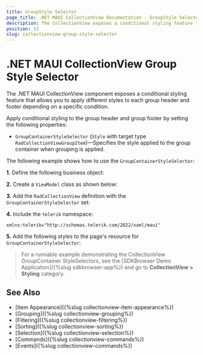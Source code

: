```yaml
---
title: GroupStyle Selector
page_title: .NET MAUI CollectionView Documentation - GroupStyle Selector
description: The CollectionView exposes a conditional styling feature that allows you to apply different styles to each group depending on a specific condition.
position: 11
slug: collectionview-group-style-selector
---
```


# .NET MAUI CollectionView Group Style Selector

The .NET MAUI CollectionView component exposes a conditional styling feature that allows you to apply different styles to each group header and footer depending on a specific condition.

Apply conditional styling to the group header and group footer by setting the following properties:

* `GroupContainerStyleSelector` (`Style` with target type `RadCollectionViewGroupItem`)&mdash;Specifies the style applied to the group container when grouping is applied.

The following example shows how to use the `GroupContainerStyleSelector`:

**1.** Define the following business object:

<snippet id='collectionview-datamodel' />

**2.** Create a `ViewModel` class as shown below:

<snippet id='collectionview-viewmodel' />

**3.** Add the `RadCollectionView` definition with the `GroupContainerStyleSelector` set:

<snippet id='collectionview-group-container-styleselector' />

**4.** Include the `telerik` namespace:

```XAML
xmlns:telerik="http://schemas.telerik.com/2022/xaml/maui" 
```

**5.** Add the following styles to the page's resource for `GroupContainerStyleSelector`:

<snippet id='collectionview-group-styleselector-resources' />

> For a runnable example demonstrating the CollectionView GroupContainer StyleSelectors, see the [SDKBrowser Demo Application]({%slug sdkbrowser-app%}) and go to **CollectionView > Styling** category.

## See Also

- [Item Appearance]({%slug collectionview-item-appearance%})
- [Grouping]({%slug collectionview-grouping%})
- [Filtering]({%slug collectionview-filtering%})
- [Sorting]({%slug collectionview-sorting%})
- [Selection]({%slug collectionview-selection%})
- [Commands]({%slug collectionview-commands%})
- [Events]({%slug collectionview-commands%})